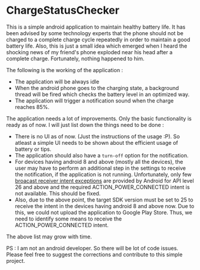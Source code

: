# ChargeStatusChecker
This is a simple android application to maintain healthy battery life. 
It has been advised by some technology experts that the phone should not be  charged to a complete charge cycle repeatedly in order to maintain a good battery life.
Also, this is just a small idea which emerged when I heard the shocking news of my friend's phone exploded near his head after a complete charge.
Fortunately, nothing happened to him.

The following is the working of the application : 
* The application will be always idle
* When the android phone goes to the charging state, a background thread will be fired which checks the battery level in an optimized way.
* The application will trigger a notification sound when the charge reaches 85%.

The application needs a lot of improvements. Only the basic functionality is ready as of now. I will just list down the things need to be done : 

* There is no UI as of now. (Just the instructions of the usage :P). So atleast a simple UI needs to be shown about the efficient usage of battery or tips.
* The application should also have a `turn-off` option for the notification.
* For devices having android 8 and above (mostly all the devices), the user may have to perform an additional step in the settings to receive the notification, if the application is not running. Unfortunately, only few [broacast receiver intent exceptions](https://developer.android.com/guide/components/broadcast-exceptions) are provided by Android for API level 26 and above and the required ACTION_POWER_CONNECTED intent is not available. This should be fixed.
* Also, due to the above point, the target SDK version must be set to 25 to receive the intent in the devices having android 8 and above now. Due to this, we could not upload the application to Google Play Store. Thus, we need to identify some means to receive the ACTION_POWER_CONNECTED intent.

The above list may grow with time. 

PS : I am not an android developer. So there will be lot of code issues. Please feel free to suggest the corrections and contribute to this simple project. 

